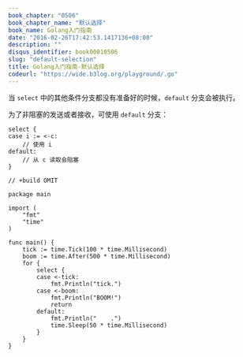 ```yaml
---
book_chapter: "0506"
book_chapter_name: "默认选择"
book_name: Golang入门指南
date: "2016-02-26T17:42:53.1417136+08:00"
description: ""
disqus_identifier: book00010506
slug: "default-selection"
title: Golang入门指南-默认选择
codeurl: "https://wide.b3log.org/playground/.go"
---
```





当 `select` 中的其他条件分支都没有准备好的时候，`default` 分支会被执行。

为了非阻塞的发送或者接收，可使用 `default` 分支：

	select {
	case i := <-c:
		// 使用 i
	default:
		// 从 c 读取会阻塞
	}

```
// +build OMIT

package main

import (
	"fmt"
	"time"
)

func main() {
	tick := time.Tick(100 * time.Millisecond)
	boom := time.After(500 * time.Millisecond)
	for {
		select {
		case <-tick:
			fmt.Println("tick.")
		case <-boom:
			fmt.Println("BOOM!")
			return
		default:
			fmt.Println("    .")
			time.Sleep(50 * time.Millisecond)
		}
	}
}

```


